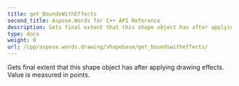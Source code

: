 ```yaml
---
title: get_BoundsWithEffects
second_title: Aspose.Words for C++ API Reference
description: Gets final extent that this shape object has after applying drawing effects. Value is measured in points. 
type: docs
weight: 0
url: /cpp/aspose.words.drawing/shapebase/get_boundswitheffects/
---
```


Gets final extent that this shape object has after applying drawing effects. Value is measured in points. 

